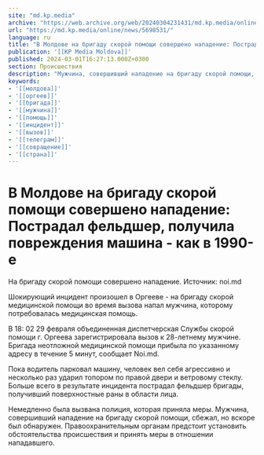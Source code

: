 ```yaml
---
site: "md.kp.media"
archive: "https://web.archive.org/web/20240304231431/md.kp.media/online/news/5698531/"
url: "https://md.kp.media/online/news/5698531/"
language: ru
title: "В Молдове на бригаду скорой помощи совершено нападение: Пострадал фельдшер, получила повреждения машина - как в 1990-е"
publication: '[[KP Media Moldova]]'
published: 2024-03-01T16:27:13.000Z+0300
section: Происшествия
description: "Мужчина, совершивший нападение на бригаду скорой помощи, сбежал, но вскоре был обнаружен"
keywords:
- '[[молдова]]'
- '[[оргеев]]'
- '[[бригада]]'
- '[[мужчина]]'
- '[[помощь]]'
- '[[инцидент]]'
- '[[вызов]]'
- '[[телеграм]]'
- '[[совращение]]'
- '[[страна]]'
---
```


# В Молдове на бригаду скорой помощи совершено нападение: Пострадал фельдшер, получила повреждения машина - как в 1990-е

На бригаду скорой помощи совершено нападение. Источник: noi.md

Шокирующий инцидент произошел в Оргееве - на бригаду скорой медицинской помощи во время вызова напал мужчина, которому потребовалась медицинская помощь.

В 18: 02 29 февраля объединенная диспетчерская Службы скорой помощи г. Оргеева зарегистрировала вызов к 28-летнему мужчине. Бригада неотложной медицинской помощи прибыла по указанному адресу в течение 5 минут, сообщает Noi.md.

Пока водитель парковал машину, человек вел себя агрессивно и несколько раз ударил топором по правой двери и ветровому стеклу. Больше всего в результате инцидента пострадал фельдшер бригады, получивший поверхностные раны в области лица.

Немедленно была вызвана полиция, которая приняла меры. Мужчина, совершивший нападение на бригаду скорой помощи, сбежал, но вскоре был обнаружен. Правоохранительным органам предстоит установить обстоятельства происшествия и принять меры в отношении нападавшего.